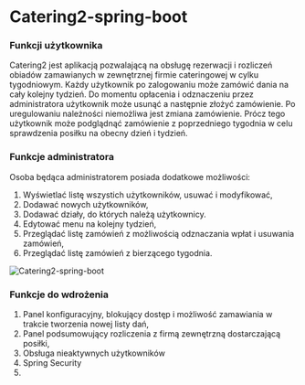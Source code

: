 # Catering2-spring-boot

### Funkcji użytkownika

Catering2 jest aplikacją pozwalającą na obsługę rezerwacji i rozliczeń obiadów zamawianych w zewnętrznej firmie cateringowej w cylku tygodniowym.
Każdy użytkownik po zalogowaniu może zamówić dania na cały kolejny tydzień.
Do momentu opłacenia i odznaczeniu przez administratora użytkownik może usunąć a następnie złożyć zamówienie.
Po uregulowaniu należności niemożliwa jest zmiana zamówienie.
Prócz tego użytkownik może podglądnąć zamówienie z poprzedniego tygodnia w celu sprawdzenia posiłku na obecny dzień i tydzień.

### Funkcje administratora

Osoba będąca administratorem posiada dodatkowe możliwości:
1. Wyświetlać listę wszystich użytkowników, usuwać i modyfikować,
2. Dodawać nowych użytkowników,
3. Dodawać działy, do których należą użytkownicy.
4. Edytować menu na kolejny tydzień,
5. Przeglądać listę zamówień z możliwością odznaczania wpłat i usuwania zamówień,
6. Przeglądać listę zamówień z bierzącego tygodnia.


![Catering2-spring-boot](https://github.com/LNawrocki/Catering2-spring-boot/blob/master/2023-10-15_13-26-03.gif)

### Funkcje do wdrożenia
1. Panel konfiguracyjny, blokujący dostęp i możliwość zamawiania w trakcie tworzenia nowej listy dań,
2. Panel podsumowujący rozliczenia z firmą zewnętrzną dostarczającą posiłki,
3. Obsługa nieaktywnych użytkowników
4. Spring Security
5. 